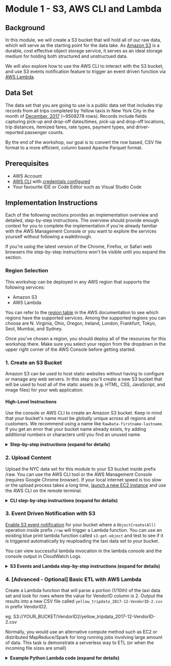 # Module 1 - S3, AWS CLI and Lambda

## Background
In this module, we will create a S3 bucket that will hold all of our raw data, which will serve as the starting point for the data lake. As [Amazon S3](https://aws.amazon.com/s3/) is a durable, cost effective object storage service, it serves as an ideal storage medium for holding both structured and unstructued data.

We will also explore how to use the AWS CLI to interact with the S3 bucket, and use S3 events notification feature to trigger an event driven function via [AWS Lambda](https://aws.amazon.com/lambda/).

## Data Set

The data set that you are going to use is a public data set that includes trip records from all trips completed by Yellow taxis in New York City in the month of [December, 2017](http://www.nyc.gov/html/tlc/html/about/trip_record_data.shtml) (~9508278 rows). Records include fields capturing pick-up and drop-off dates/times, pick-up and drop-off locations, trip distances, itemized fares, rate types, payment types, and driver-reported passenger counts.

By the end of the workshop, our goal is to convert the row based, CSV file format to a more efficient, column based Apache Parquet format.

## Prerequisites

* AWS Account
* [AWS CLI](https://docs.aws.amazon.com/cli/latest/userguide/installing.html) with [credentials configured](https://docs.aws.amazon.com/cli/latest/userguide/cli-chap-getting-started.html#cli-quick-configuration)
* Your favourite IDE or Code Editor such as Visual Studio Code

## Implementation Instructions

Each of the following sections provides an implementation overview and detailed, step-by-step instructions. The overview should provide enough context for you to complete the implementation if you're already familiar with the AWS Management Console or you want to explore the services yourself without following a walkthrough.

If you're using the latest version of the Chrome, Firefox, or Safari web browsers the step-by-step instructions won't be visible until you expand the section.

### Region Selection

This workshop can be deployed in any AWS region that supports the following services:

- Amazon S3
- AWS Lambda

You can refer to the [region table](https://aws.amazon.com/about-aws/global-infrastructure/regional-product-services/) in the AWS documentation to see which regions have the supported services. Among the supported regions you can choose are N. Virginia, Ohio, Oregon, Ireland, London, Frankfurt, Tokyo, Seol, Mumbai, and Sydney.

Once you've chosen a region, you should deploy all of the resources for this workshop there. Make sure you select your region from the dropdown in the upper right corner of the AWS Console before getting started.


### 1. Create an S3 Bucket

Amazon S3 can be used to host static websites without having to configure or manage any web servers. In this step you'll create a new S3 bucket that will be used to host all of the static assets (e.g. HTML, CSS, JavaScript, and image files) for your web application.

#### High-Level Instructions

Use the console or AWS CLI to create an Amazon S3 bucket. Keep in mind that your bucket's name must be globally unique across all regions and customers. We recommend using a name like `RawData-firstname-lastname`. If you get an error that your bucket name already exists, try adding additional numbers or characters until you find an unused name.

<details>
<summary><strong>Step-by-step instructions (expand for details)</strong></summary><p>

1. In the AWS Management Console choose **Services** then select **S3** under Storage.

1. Choose **+Create Bucket**

1. Provide a globally unique name for your bucket such as `RawData-firstname-lastname`.

1. Select the Region you've chosen to use for this workshop from the dropdown.

1. Choose **Create** in the lower left of the dialog without selecting a bucket to copy settings from.

</p></details>

### 2. Upload Content

Upload the NYC data set for this module to your S3 bucket inside prefix /raw. You can use the AWS CLI tool or the AWS Management Console (requires Google Chrome browser). If your local internet speed is too slow or the upload process takes a long time, [launch a new EC2 instance](https://docs.aws.amazon.com/quickstarts/latest/vmlaunch/step-1-launch-instance.html) and use the AWS CLI on the remote terminal.

<details>
<summary><strong>CLI step-by-step instructions (expand for details)</strong></summary><p>

Execute the following command making sure to replace `YOUR_BUCKET_NAME` with the name you used in the previous section and `YOUR_BUCKET_REGION` with the region code (e.g. ap-southeast-2) where you created your bucket.

    ssh -i <your_local_ssh_key.pem> ec2-user@<EC2_Public_IP_Address>

    wget https://s3.amazonaws.com/nyc-tlc/trip+data/yellow_tripdata_2017-12.csv

    aws s3 cp yellow_tripdata_2017-12.csv s3://YOUR_BUCKET_NAME/raw/ --region YOUR_BUCKET_REGION

If the command was successful, you should see a list of objects that were copied to your bucket.
</p></details>

### 3. Event Driven Notification with S3

[Enable S3 event notification](https://docs.aws.amazon.com/AmazonS3/latest/dev/NotificationHowTo.html) for your bucket where a `ObjectCreate(All)` operation inside prefix `/raw` will trigger a Lambda function. You can use an existing blue print lambda function called `s3-get-object` and test to see if it is triggered automatically by reuploading the taxi data set to your bucket.

You can view successful lambda invocation in the lambda console and the console output in CloudWatch Logs.

<details>
<summary><strong>S3 Events and Lambda step-by-step instructions (expand for details)</strong></summary><p>

1. Create a new lambda function via AWS console in the same region as your S3 bucket.

1. Select Blueprints then add keyword `s3-get-object` to the filter

1. Select either nodejs or python runtime

1. Use the following configurations:
    - Name: <Your Function Name>
    - Role: <Create new role from template(s)>
    - Role Name: <Your Lambda Role Name>
    - Policy templates: <Leave Blank or S3 object read-only permissions>

1. Enable S3 Trigger for your S3 bucket
    - Event type: Object Created (All)
    - Prefix: raw/
    - Enable trigger: Checked

1. Finish Creating the function

1. Upload the taxi data set again to the S3 bucket (check upload path to /raw) and look for Invocations in the Monitoring Tab from Lambda console. Check for a console output by clicking on View logs in CloudWatch. You should have an output similar to this CONTENT TYPE: text/csv

</p></details>

### 4. [Advanced - Optional] Basic ETL with AWS Lambda

Create a Lambda function that will parse a portion (1/10th) of the taxi data set and look for rows where the value for VendorID column is 2. Output the results into a new CSV file called `yellow_tripdata_2017-12-VendorID-2.csv` in prefix VendorID2.

eg. S3://YOUR_BUCKET/VendorID2/yellow_tripdata_2017-12-VendorID-2.csv

Normally, you would use an alternative compute method such as EC2 or distributed MapReduce/Spark for long running jobs involving large amount of data. This task is demonstrate a serverless way to ETL (or when the incoming file sizes are small)

<details>
<summary><strong>Example Python Lambda code (expand for details)</strong></summary><p>

1. Create a smaller subset of data set (approx 10%)
head -n 950828 yellow_tripdata_2017-12.csv > yellow_tripdata_2017-12-small.csv

1. Upload to S3
aws s3 cp yellow_tripdata_2017-12-small.csv s3://injae-groupm-dataraw/VendorID2/

1. Lambda function with S3 event trigger
``` python
import io
import boto3
import pandas as pd

s3_client = boto3.client("s3") 
BUCKET_NAME = "injae-groupm-dataraw"
PREFIX_NAME = "VendorID2"
FILE_NAME = "yellow_tripdata_2017-12-small.csv"

# load the data in memory (lambda's /tmp allows 512MB ephemeral disk space)
s3_response_object = s3_client.get_object(Bucket=BUCKET_NAME, Key=PREFIX_NAME + "/" + FILE_NAME)

# using pandas dataframe for interacting with data
df = pd.DataFrame()
for chunk in pd.read_csv(io.BytesIO(s3_response_object['Body'].read()),chunksize=2000):
    df = pd.concat([df, chunk], ignore_index=True)


```
</p></details>